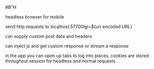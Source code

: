 #B"H

headless browser for mobile

send http requests to localhost:57700lgi=${uri encoded URL} 


can supply custom post data and headers

can inject js and get custom response or stream a response

in the app you can open up tabs to log into places, 
cookies are stored throughout session for headless and normal requests
